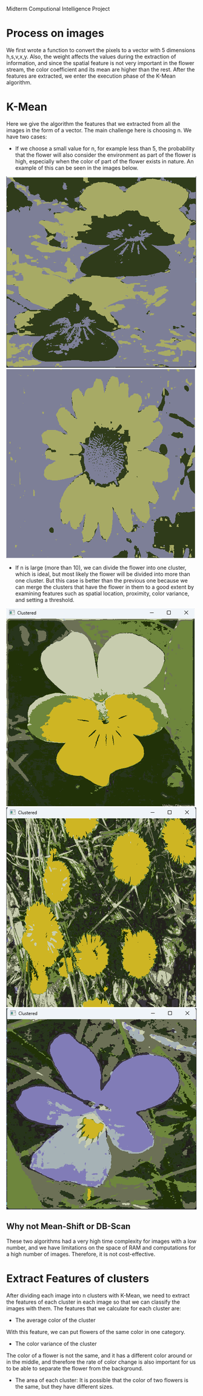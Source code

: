 Midterm Computional Intelligence Project 

# Process on images
We first wrote a function to convert the pixels to a vector with 5 dimensions h,s,v,x,y. Also, the weight affects the values during the extraction of information, and since the spatial feature is not very important in the flower stream, the color coefficient and its mean are higher than the rest. After the features are extracted, we enter the execution phase of the K-Mean algorithm.

# K-Mean
Here we give the algorithm the features that we extracted from all the images in the form of a vector. The main challenge here is choosing n. We have two cases:
-  If we choose a small value for n, for example less than 5, the probability that the flower will also consider the environment as part of the flower is high, especially when the color of part of the flower exists in nature. An example of this can be seen in the images below.

![Alt text](images/image-1.png)
![Alt text](images/image.png)

- If n is large (more than 10), we can divide the flower into one cluster, which is ideal, but most likely the flower will be divided into more than one cluster. But this case is better than the previous one because we can merge the clusters that have the flower in them to a good extent by examining features such as spatial location, proximity, color variance, and setting a threshold.

![Alt text](images/image-2.png)
![Alt text](images/image-3.png)
![Alt text](images/image-4.png)

## Why not Mean-Shift or DB-Scan
These two algorithms had a very high time complexity for images with a low number, and we have limitations on the space of RAM and computations for a high number of images. Therefore, it is not cost-effective.


# Extract Features of clusters
After dividing each image into n clusters with K-Mean, we need to extract the features of each cluster in each image so that we can classify the images with them. The features that we calculate for each cluster are:
-  The average color of the cluster

With this feature, we can put flowers of the same color in one category.
- The color variance of the cluster

The color of a flower is not the same, and it has a different color around or in the middle, and therefore the rate of color change is also important for us to be able to separate the flower from the background.
- The area of each cluster: It is possible that the color of two flowers is the same, but they have different sizes.